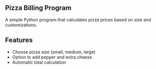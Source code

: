 ## Pizza Billing Program

A simple Python program that calculates pizza prices based on size and customizations.

## Features
- Choose pizza size (small, medium, large)
- Option to add pepper and extra cheese
- Automatic total calculation

